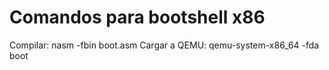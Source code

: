 # Comandos para bootshell x86
Compilar: nasm -fbin boot.asm
Cargar a QEMU: qemu-system-x86_64 -fda boot
